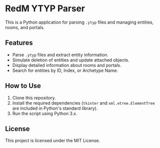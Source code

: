 # RedM YTYP Parser

This is a Python application for parsing `.ytyp` files and managing entities, rooms, and portals.

## Features
- Parse `.ytyp` files and extract entity information.
- Simulate deletion of entities and update attached objects.
- Display detailed information about rooms and portals.
- Search for entities by ID, Index, or Archetype Name.

## How to Use
1. Clone this repository.
2. Install the required dependencies (`tkinter` and `xml.etree.ElementTree` are included in Python's standard library).
3. Run the script using Python 3.x.

## License
This project is licensed under the MIT License.